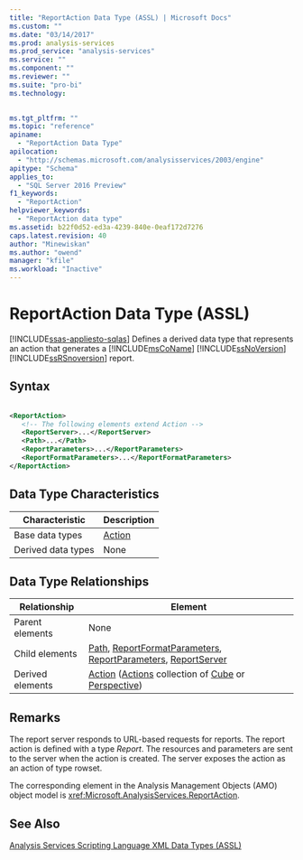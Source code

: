 ```yaml
---
title: "ReportAction Data Type (ASSL) | Microsoft Docs"
ms.custom: ""
ms.date: "03/14/2017"
ms.prod: analysis-services
ms.prod_service: "analysis-services"
ms.service: ""
ms.component: ""
ms.reviewer: ""
ms.suite: "pro-bi"
ms.technology: 
  

ms.tgt_pltfrm: ""
ms.topic: "reference"
apiname: 
  - "ReportAction Data Type"
apilocation: 
  - "http://schemas.microsoft.com/analysisservices/2003/engine"
apitype: "Schema"
applies_to: 
  - "SQL Server 2016 Preview"
f1_keywords: 
  - "ReportAction"
helpviewer_keywords: 
  - "ReportAction data type"
ms.assetid: b22f0d52-ed3a-4239-840e-0eaf172d7276
caps.latest.revision: 40
author: "Minewiskan"
ms.author: "owend"
manager: "kfile"
ms.workload: "Inactive"
---
```

# ReportAction Data Type (ASSL)
[!INCLUDE[ssas-appliesto-sqlas](../../../includes/ssas-appliesto-sqlas.md)]
  Defines a derived data type that represents an action that generates a [!INCLUDE[msCoName](../../../includes/msconame-md.md)] [!INCLUDE[ssNoVersion](../../../includes/ssnoversion-md.md)] [!INCLUDE[ssRSnoversion](../../../includes/ssrsnoversion-md.md)] report.  
  
## Syntax  
  
```xml  
  
<ReportAction>  
   <!-- The following elements extend Action -->  
   <ReportServer>...</ReportServer>  
   <Path>...</Path>  
   <ReportParameters>...</ReportParameters>  
   <ReportFormatParameters>...</ReportFormatParameters>  
</ReportAction>  
```  
  
## Data Type Characteristics  
  
|Characteristic|Description|  
|--------------------|-----------------|  
|Base data types|[Action](../../../analysis-services/scripting/data-type/action-data-type-assl.md)|  
|Derived data types|None|  
  
## Data Type Relationships  
  
|Relationship|Element|  
|------------------|-------------|  
|Parent elements|None|  
|Child elements|[Path](../../../analysis-services/scripting/properties/path-element-assl.md), [ReportFormatParameters](../../../analysis-services/scripting/collections/reportformatparameters-element-assl.md), [ReportParameters](../../../analysis-services/scripting/collections/reportparameters-element-assl.md), [ReportServer](../../../analysis-services/scripting/properties/reportserver-element-assl.md)|  
|Derived elements|[Action](../../../analysis-services/scripting/objects/action-element-assl.md) ([Actions](../../../analysis-services/scripting/collections/actions-element-assl.md) collection of [Cube](../../../analysis-services/scripting/objects/cube-element-assl.md) or [Perspective](../../../analysis-services/scripting/objects/perspective-element-assl.md))|  
  
## Remarks  
 The report server responds to URL-based requests for reports. The report action is defined with a type *Report*. The resources and parameters are sent to the server when the action is created. The server exposes the action as an action of type rowset.  
  
 The corresponding element in the Analysis Management Objects (AMO) object model is <xref:Microsoft.AnalysisServices.ReportAction>.  
  
## See Also  
 [Analysis Services Scripting Language XML Data Types &#40;ASSL&#41;](../../../analysis-services/scripting/data-type/analysis-services-scripting-language-xml-data-types-assl.md)  
  
  
